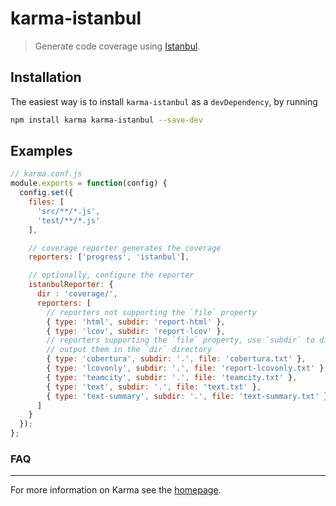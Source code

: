 # karma-istanbul

> Generate code coverage using [Istanbul].

## Installation

The easiest way is to install `karma-istanbul` as a `devDependency`,
by running

```bash
npm install karma karma-istanbul --save-dev
```

## Examples

```javascript
// karma.conf.js
module.exports = function(config) {
  config.set({
    files: [
      'src/**/*.js',
      'test/**/*.js'
    ],

    // coverage reporter generates the coverage
    reporters: ['progress', 'istanbul'],

    // optionally, configure the reporter
    istanbulReporter: {
      dir : 'coverage/',
      reporters: [
        // reporters not supporting the `file` property
        { type: 'html', subdir: 'report-html' },
        { type: 'lcov', subdir: 'report-lcov' },
        // reporters supporting the `file` property, use `subdir` to directly
        // output them in the `dir` directory
        { type: 'cobertura', subdir: '.', file: 'cobertura.txt' },
        { type: 'lcovonly', subdir: '.', file: 'report-lcovonly.txt' },
        { type: 'teamcity', subdir: '.', file: 'teamcity.txt' },
        { type: 'text', subdir: '.', file: 'text.txt' },
        { type: 'text-summary', subdir: '.', file: 'text-summary.txt' },
      ]
    }
  });
};
```

### FAQ

----

For more information on Karma see the [homepage].


[homepage]: http://karma-runner.github.com
[Istanbul]: https://github.com/tao-zeng/karma-istanbul
